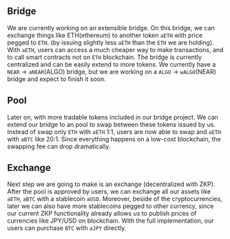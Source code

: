 ## Bridge

We are currently working on an extensible bridge. On this bridge, we can exchange things like ETH(ethereum) to another token `aETH` with price pegged to `ETH`. (by issuing slightly less `aETH` than the `ETH` we are holding). With `aETH`, users can access a much cheaper way to make transactions, and to call smart contracts not on `ETH` blockchain.
The bridge is currently centralized and can be easily extend to more tokens. We currently have a `NEAR` -> `aNEAR`(ALGO) bridge, but we are working on a `ALGO` -> `wALGO`(NEAR) bridge and expect to finish it soon.

## Pool

Later on, with more tradable tokens included in our bridge project. We can extend our bridge to an pool to swap between these tokens issued by us. Instead of swap only `ETH` with `aETH` 1:1, users are now able to swap and `aETH` with `aBTC` like 20:1. Since everything happens on a low-cost blockchain, the swapping fee can drop dramatically.

## Exchange

Next step we are going to make is an exchange (decentralized with ZKP). After the pool is approved by users, we can exchange all our assets like `aETH`, `aBTC` with a stablecoin `aUSD`.
Moreover, beside of the cryptocurrencies, later we can also have more stablecoins pegged to other currency, since our current ZKP functionality already allows us to publish prices of currencies like JPY/USD on blockchain. With the full implementation, our users can purchase `BTC` with `aJPY` directly.
